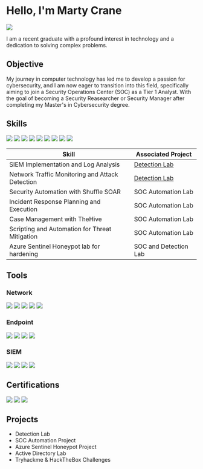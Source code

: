 # Hello, I'm Marty Crane
<a href="https://www.linkedin.com/in/marty-crane-jr/"><img src="https://img.shields.io/badge/-LinkedIn-0072b1?&style=for-the-badge&logo=linkedin&logoColor=white" /></a>

I am a recent graduate with a profound interest in technology and a dedication to solving complex problems.

## Objective

My journey in computer technology has led me to develop a passion for cybersecurity, and I am now eager to transition into this field, specifically aiming to join a Security Operations Center (SOC) as a Tier 1 Analyst. With the goal of becoming a Security Reasearcher or Security Manager after completing my Master's in Cybersecurity degree. 

## Skills
<div>
    <img src="https://img.shields.io/badge/-Log%20Analysis-6A0DAD?&style=for-the-badge&logoColor=white" />
    <img src="https://img.shields.io/badge/-Python-3776AB?&style=for-the-badge&logo=Python&logoColor=white" />
    <img src="https://img.shields.io/badge/-TCP/IP-007396?&style=for-the-badge&logoColor=white" />
    <img src="https://img.shields.io/badge/-Incident%20Response-DC3545?&style=for-the-badge&logoColor=white" />
    <img src="https://img.shields.io/badge/-Security%20Frameworks-6C757D?&style=for-the-badge&logoColor=white" />
    <img src="https://img.shields.io/badge/-Active%20Directory-005571?&style=for-the-badge&logo=Active%20Directory&logoColor=white" />
    <img src="https://img.shields.io/badge/-Firewalls-FF5733?&style=for-the-badge&logoColor=white" />
    <img src="https://img.shields.io/badge/-CTI-FFC300?&style=for-the-badge&logoColor=white" />
    <img src="https://img.shields.io/badge/-IDS%2FIPS-990000?&style=for-the-badge&logoColor=white" />
</div>

| Skill                                         | Associated Project         |
|-----------------------------------------------|----------------------------|
| SIEM Implementation and Log Analysis          | <a href="https://google.com">Detection Lab</a>|
| Network Traffic Monitoring and Attack Detection | <a href="https://google.com">Detection Lab</a>|
| Security Automation with Shuffle SOAR         | SOC Automation Lab|
| Incident Response Planning and Execution      | SOC Automation Lab|
| Case Management with TheHive                  | SOC Automation Lab|
| Scripting and Automation for Threat Mitigation | SOC Automation Lab|
| Azure Sentinel Honeypot lab for hardening      | SOC and Detection Lab|

## Tools

### Network
<div>
    <img src="https://img.shields.io/badge/-Wireshark-1679A7?&style=for-the-badge&logo=Wireshark&logoColor=white" />
    <img src="https://img.shields.io/badge/-Suricata-EF3B2D?&style=for-the-badge&logo=Suricata&logoColor=white" />
    <img src="https://img.shields.io/badge/-Zeek-777BB4?&style=for-the-badge&logo=Zeek&logoColor=white" />
    <img src="https://img.shields.io/badge/-Nmap-2C3E50?&style=for-the-badge&logo=Nmap&logoColor=white" />
    <img src="https://img.shields.io/badge/-Snort-D32F2F?&style=for-the-badge&logo=Snort&logoColor=white" />
</div>

### Endpoint
<div>
    <img src="https://img.shields.io/badge/-Microsoft_Defender_for_Endpoint-00A4EF?&style=for-the-badge&logo=Microsoft&logoColor=white" />
    <img src="https://img.shields.io/badge/-Velociraptor-4B275F?&style=for-the-badge&logo=Velociraptor&logoColor=white" />
    <img src="https://img.shields.io/badge/-VirusTotal-394EFF?&style=for-the-badge&logo=VirusTotal&logoColor=white" />
    <img src="https://img.shields.io/badge/-EDR%20Solutions-00A3E0?&style=for-the-badge&logoColor=white" />    
</div>

### SIEM
<div>
    <img src="https://img.shields.io/badge/-Microsoft_Sentinel-0078D4?&style=for-the-badge&logo=Microsoft&logoColor=white" />
    <img src="https://img.shields.io/badge/-Elastic-005571?&style=for-the-badge&logo=Elastic&logoColor=white" />
    <img src="https://img.shields.io/badge/-Splunk-000000?&style=for-the-badge&logo=Splunk&logoColor=white" />
    <img src="https://img.shields.io/badge/-Wazuh-005571?&style=for-the-badge&logo=Wazuh&logoColor=white" />
</div>

## Certifications
<div>
<img src="https://img.shields.io/badge/-Security%2B-FF0000?&style=for-the-badge&logo=CompTIA&logoColor=white" />
<img src="https://img.shields.io/badge/-AWS%20Certified%20Cloud%20Practitioner-FF9900?&style=for-the-badge&logo=Amazon%20AWS&logoColor=white" />
<img src="https://img.shields.io/badge/-Google%20Cybersecurity%20-4285F4?&style=for-the-badge&logo=Google%20Cloud&logoColor=white" />
</div>

## Projects
- Detection Lab
- SOC Automation Project
- Azure Sentinel Honeypot Project
- Active Directory Lab
- Tryhackme & HackTheBox Challenges
